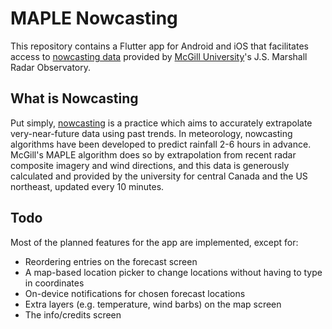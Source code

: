 # MAPLE Nowcasting

This repository contains a Flutter app for Android and iOS that facilitates access to [nowcasting data](https://radar.mcgill.ca/imagery/nowcasting.html) provided by [McGill University](https://mcgill.ca/)'s J.S. Marshall Radar Observatory.

## What is Nowcasting

Put simply, [nowcasting](https://en.wikipedia.org/wiki/Nowcasting_(meteorology)) is a practice which aims to accurately extrapolate very-near-future data using past trends. In meteorology, nowcasting algorithms have been developed to predict rainfall 2-6 hours in advance. McGill's MAPLE algorithm does so by extrapolation from recent radar composite imagery and wind directions, and this data is generously calculated and provided by the university for central Canada and the US northeast, updated every 10 minutes.

## Todo

Most of the planned features for the app are implemented, except for:
- Reordering entries on the forecast screen
- A map-based location picker to change locations without having to type in coordinates
- On-device notifications for chosen forecast locations
- Extra layers (e.g. temperature, wind barbs) on the map screen
- The info/credits screen
